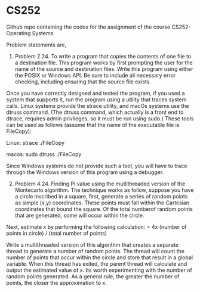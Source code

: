 # CS252
Github repo containing the codes for the assignment of the course CS252-Operating Systems

Problem statements are,
1. Problem 2.24.
To write a program that copies the contents of one file to a destination file. This program works by first prompting the user for the name of the source and destination files. Write this program using either the POSIX or Windows API. Be sure to include all necessary error checking, including ensuring that the source file exists.

Once you have correctly designed and tested the program, if you used a system that supports it, run the program using a utility that traces system calls. Linux systems provide the strace utility, and macOs systems use the dtruss command. (The dtruss command, which actually is a front end to dtrace, requires admin privileges, so it must be run using
sudo.) These tools can be used as follows (assume that the name of the executable file is FileCopy):

Linux:
strace ./FileCopy

macos:
sudo dtruss ./FileCopy

Since Windows systems do not provide such a tool, you will have to trace through the Windows version of this program using a debugger.


2. Problem 4.24.
Finding Pi value using the mutlithreaded version of the Montecarlo algorithm. The technique works as follow, suppose you have a circle inscribed in a square, first, generate a series of random points as simple (x,y) coordinates. These points must fall within the Cartesian coordinates that bound the square. Of the total numberof random points that are generated, some will occur within the circle.

Next, estimate x by performing the following calculation:
= 4x (number of points in circle) / (total number of points)

Write a multithreaded version of this algorithm that creates a separate thread to generate a number of random points. The thread will count the number of points that occur within the circle and store that result in a global variable. When this thread has exited, the parent thread will calculate and output the estimated value of x. Its worth experimenting with the number of random points generated. As a general rule, the greater the number of points, the closer the approximation to x.
